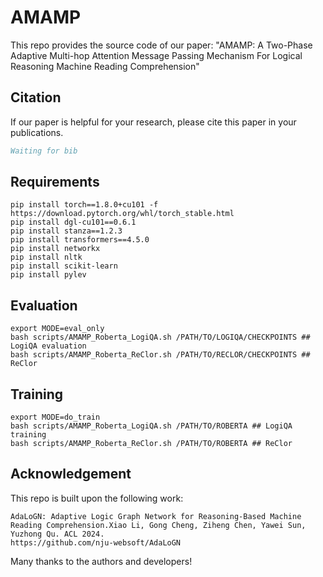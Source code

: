 # AMAMP
This repo provides the source code of our paper: "AMAMP: A Two-Phase Adaptive Multi-hop Attention Message Passing Mechanism For Logical Reasoning Machine Reading Comprehension"

## Citation
If our paper is helpful for your research, please cite this paper in your publications.
```bib
Waiting for bib
```
## Requirements
```
pip install torch==1.8.0+cu101 -f https://download.pytorch.org/whl/torch_stable.html
pip install dgl-cu101==0.6.1
pip install stanza==1.2.3
pip install transformers==4.5.0
pip install networkx
pip install nltk
pip install scikit-learn
pip install pylev
```

## Evaluation
```shell
export MODE=eval_only
bash scripts/AMAMP_Roberta_LogiQA.sh /PATH/TO/LOGIQA/CHECKPOINTS ## LogiQA evaluation
bash scripts/AMAMP_Roberta_ReClor.sh /PATH/TO/RECLOR/CHECKPOINTS ## ReClor
```

## Training
```shell
export MODE=do_train
bash scripts/AMAMP_Roberta_LogiQA.sh /PATH/TO/ROBERTA ## LogiQA training
bash scripts/AMAMP_Roberta_ReClor.sh /PATH/TO/ROBERTA ## ReClor
```

## Acknowledgement
This repo is built upon the following work:
```
AdaLoGN: Adaptive Logic Graph Network for Reasoning-Based Machine Reading Comprehension.Xiao Li, Gong Cheng, Ziheng Chen, Yawei Sun, Yuzhong Qu. ACL 2024.
https://github.com/nju-websoft/AdaLoGN
```
Many thanks to the authors and developers!
